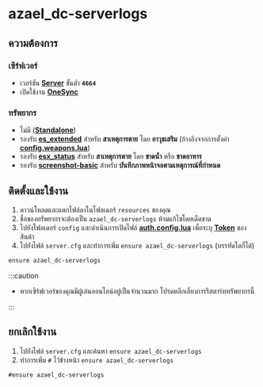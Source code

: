 # azael_dc-serverlogs

## ความต้องการ

### เซิร์ฟเวอร์

- เวอร์ชัน **[Server](https://runtime.fivem.net/artifacts/fivem/build_server_windows/master)** ขั้นต่ำ **`4664`**
- เปิดใช้งาน **[OneSync](https://docs.fivem.net/docs/scripting-reference/onesync)**

### ทรัพยากร

- ไม่มี (**[Standalone](https://en.wikipedia.org/wiki/Stand-alone)**)
- รองรับ **[es_extended](https://github.com/esx-framework/esx-legacy/tree/main/%5Besx%5D/es_extended)** สำหรับ **สาเหตุการตาย** โดย **อาวุธเสริม** (อ้างอิงจากการตั้งค่า **[config.weapons.lua](https://github.com/esx-framework/esx-legacy/blob/main/%5Besx%5D/es_extended/config.weapons.lua)**)
- รองรับ **[esx_status](https://github.com/esx-framework/esx-legacy/tree/main/%5Besx_addons%5D/esx_status)** สำหรับ **สาเหตุการตาย** โดย **ขาดน้ำ** หรือ **ขาดอาหาร**
- รองรับ **[screenshot-basic](https://github.com/citizenfx/screenshot-basic)** สำหรับ **บันทึกภาพหน้าจอตามเหตุการณ์ที่กำหนด**

## ติดตั้งและใช้งาน

1. ดาวน์โหลดและแตกไฟล์ลงในโฟลเดอร์ `resources` ของคุณ
2. ชื่อของทรัพยากรจะต้องเป็น `azael_dc-serverlogs` ห้ามแก้ไขโดยเด็ดขาด
3. ไปยังโฟลเดอร์ `config` และดำเนินการเปิดไฟล์ **[auth.config.lua](./config/auth)** เพื่อระบุ **[Token](./config/auth#token)** ของสินค้า
4. ไปยังไฟล์ `server.cfg` และทำการเพิ่ม `ensure azael_dc-serverlogs` (บรรทัดใดก็ได้)

```diff  title="server.cfg"
ensure azael_dc-serverlogs
```

:::caution

- หากเซิร์ฟเวอร์ของคุณมีผู้เล่นออนไลน์อยู่เป็นจำนวนมาก โปรดหลีกเลี่ยงการรีสตาร์ททรัพยากรนี้

:::

## ยกเลิกใช้งาน

1. ไปยังไฟล์ `server.cfg` และค้นหา `ensure azael_dc-serverlogs`
2. ทำการเพิ่ม `#` ไว้ข้างหน้า `ensure azael_dc-serverlogs`

```diff  title="server.cfg"
#ensure azael_dc-serverlogs
```
